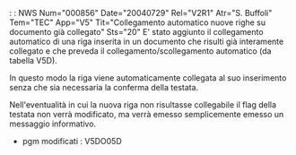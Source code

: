  :  : NWS Num="000856" Date="20040729" Rel="V2R1" Atr="S. Buffoli" Tem="TEC" App="V5" Tit="Collegamento automatico nuove righe su documento  già collegato" Sts="20"
E' stato aggiunto il collegamento automatico di una riga inserita in un documento che risulti già interamente collegato e che preveda il collegamento/scollegamento automatico (da tabella V5D).

In questo modo la riga viene automaticamente collegata al suo inserimento senza che sia necessaria
la conferma della testata.

Nell'eventualità in cui la nuova riga non risultasse collegabile il flag della testata non verrà modificato, ma verrà emesso semplicemente emesso un messaggio informativo.

-  pgm modificati :  V5DO05D
